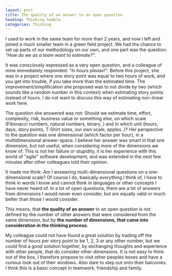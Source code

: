 ```yaml
---
layout: post
title: The quality of an answer to an open question
heading: Thinking humble
categories: Thinking
---
```



I used to work in the same team for more than 2 years, and now I left and joined a much smaller team in a green field project. We had the chance to set up parts of our methodology on our own, and one part was the question: *"How do we as a team want to estimate?"*.

It was consciously expressed as a very open question, and a colleague of mine immediately responded: *"In hours please!"*. Before this project, she was in a project where one story point was equal to two hours of work, and you get into trouble, if you take more than the estimated time. The improvement/simplification she proposed was to not divide by two (which sounds like a random number in this context) when estimating story points instead of hours. I do not want to discuss this way of estimating non-linear work here.

The question she answered was not: Should we estimate time, effort, complexity, risk, business value or something else, on which scale (Fibonacci numbers, natural numbers, binary..) and in which unit (hours, days, story points, T-Shirt sizes, our own scale, apples..)? Her perspective to the question was one dimensional (which factor per hour), in a multidimensional answer-space. I believe her answer was smart in that one dimension, but not useful, when considering more of the dimensions we know of. This is not her failure or stupidity, it is her experience with this world of "agile" software development, and was extended in the next few minutes after other colleagues told their opinion.

It made me think: Am I answering multi-dimensional questions on a one-dimensional scale? Of course I do, basically everything I think of, I have to think in words I know and cannot think in languages or other concepts I have never heard of. In a lot of open questions, there are a lot of answers from dimensions I would never even consider, but are equally valid or much better than those I would consider.

This means, that **the quality of an answer** to an open question is not defined by the number of other answers
that were considered from the same dimension, but by **the number of dimensions, that came into consideration in the thinking process.**

My colleague could not have found a great solution by trading off the number of hours per story point to be 1, 2, 3 or any other number, but we could find a good solution together, by exchanging thoughts and experience with other people, that do consider other dimensions. It is not easy to think out of the box, I therefore propose to visit other peoples boxes and have a curious look out of their windows. Also dare to step out onto their balconies. I think this is a basic concept in teamwork, friendship and family.